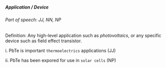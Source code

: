 ##### Application / Device

###### Part of speech: JJ, NN, NP

Definition: Any high-level application such as *photovoltaics*, or any specific device such as field effect transistor.

i. PbTe is important `thermoelectrics` applications (JJ)

ii. PbTe has been expored for use in `solar cells` (NP)
